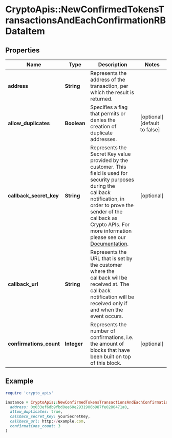 # CryptoApis::NewConfirmedTokensTransactionsAndEachConfirmationRBDataItem

## Properties

| Name | Type | Description | Notes |
| ---- | ---- | ----------- | ----- |
| **address** | **String** | Represents the address of the transaction, per which the result is returned. |  |
| **allow_duplicates** | **Boolean** | Specifies a flag that permits or denies the creation of duplicate addresses. | [optional][default to false] |
| **callback_secret_key** | **String** | Represents the Secret Key value provided by the customer. This field is used for security purposes during the callback notification, in order to prove the sender of the callback as Crypto APIs. For more information please see our [Documentation](https://developers.cryptoapis.io/technical-documentation/general-information/callbacks#callback-security). | [optional] |
| **callback_url** | **String** | Represents the URL that is set by the customer where the callback will be received at. The callback notification will be received only if and when the event occurs. |  |
| **confirmations_count** | **Integer** | Represents the number of confirmations, i.e. the amount of blocks that have been built on top of this block. | [optional] |

## Example

```ruby
require 'crypto_apis'

instance = CryptoApis::NewConfirmedTokensTransactionsAndEachConfirmationRBDataItem.new(
  address: 0x033ef6db9fbd0ee60e2931906b987fe0280471a0,
  allow_duplicates: true,
  callback_secret_key: yourSecretKey,
  callback_url: http://example.com,
  confirmations_count: 3
)
```

